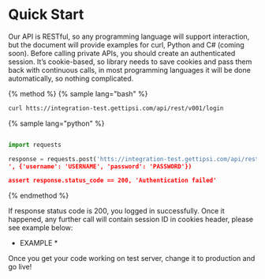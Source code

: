 # Quick Start

Our API is RESTful, so any programming language will support interaction, but the document will provide examples for curl, Python and C# (coming soon).
Before calling private APIs, you should create an authenticated session. It’s cookie-based, so library needs to save cookies and pass them back with continuous calls, in most programming languages it will be done automatically, so nothing complicated.

{% method %}
{% sample lang="bash" %}
```bash
curl htts://integration-test.gettipsi.com/api/rest/v001/login
```

{% sample lang="python" %}
```python

import requests

response = requests.post('htts://integration-test.gettipsi.com/api/rest/v001/login
', {'username': 'USERNAME', 'password': 'PASSWORD'})

assert response.status_code == 200, 'Authentication failed'
```
{% endmethod %}

If response status code is 200, you logged in successfully. Once it happened, any further call will contain session ID in cookies header, please see example below:

* EXAMPLE *

Once you get your code working on test server, change it to production and go live!